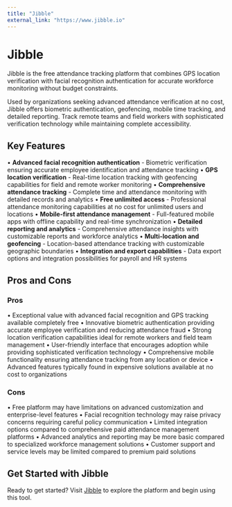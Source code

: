 ```yaml
---
title: "Jibble"
external_link: "https://www.jibble.io"
---
```


# Jibble

Jibble is the free attendance tracking platform that combines GPS location verification with facial recognition authentication for accurate workforce monitoring without budget constraints.

Used by organizations seeking advanced attendance verification at no cost, Jibble offers biometric authentication, geofencing, mobile time tracking, and detailed reporting. Track remote teams and field workers with sophisticated verification technology while maintaining complete accessibility.

## Key Features

• **Advanced facial recognition authentication** - Biometric verification ensuring accurate employee identification and attendance tracking
• **GPS location verification** - Real-time location tracking with geofencing capabilities for field and remote worker monitoring
• **Comprehensive attendance tracking** - Complete time and attendance monitoring with detailed records and analytics
• **Free unlimited access** - Professional attendance monitoring capabilities at no cost for unlimited users and locations
• **Mobile-first attendance management** - Full-featured mobile apps with offline capability and real-time synchronization
• **Detailed reporting and analytics** - Comprehensive attendance insights with customizable reports and workforce analytics
• **Multi-location and geofencing** - Location-based attendance tracking with customizable geographic boundaries
• **Integration and export capabilities** - Data export options and integration possibilities for payroll and HR systems

## Pros and Cons

### Pros
• Exceptional value with advanced facial recognition and GPS tracking available completely free
• Innovative biometric authentication providing accurate employee verification and reducing attendance fraud
• Strong location verification capabilities ideal for remote workers and field team management
• User-friendly interface that encourages adoption while providing sophisticated verification technology
• Comprehensive mobile functionality ensuring attendance tracking from any location or device
• Advanced features typically found in expensive solutions available at no cost to organizations

### Cons
• Free platform may have limitations on advanced customization and enterprise-level features
• Facial recognition technology may raise privacy concerns requiring careful policy communication
• Limited integration options compared to comprehensive paid attendance management platforms
• Advanced analytics and reporting may be more basic compared to specialized workforce management solutions
• Customer support and service levels may be limited compared to premium paid solutions
## Get Started with Jibble

Ready to get started? Visit [Jibble](https://jibble.com) to explore the platform and begin using this tool.
